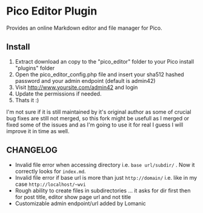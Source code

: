 Pico Editor Plugin
==================

Provides an online Markdown editor and file manager for Pico.

Install
-------

1. Extract download an copy to the "pico_editor" folder to your Pico install "plugins" folder
2. Open the pico_editor_config.php file and insert your sha512 hashed password and your admin endpoint (default is admin42)
3. Visit http://www.yoursite.com/admin42 and login
4. Update the permissions if needed.
5. Thats it :)



I'm not sure if it is still maintained by it's original author as some of crucial bug fixes are still not merged, so this fork might be usefull as I merged or fixed some of the issues and as I'm going to use it for real I guess I will improve it in time as well.

CHANGELOG
---------

- Invalid file error when accessing directory i.e. `base url/subdir/` . Now it correctly looks for `index.md`.  
- Invalid file error if base url is more than just `http://domain/` i.e. like in my case `http://localhost/~wvi`
- Rough ability to create files in subdirectories ... it asks for dir first then for post title, editor show page url and not title
- Customizable admin endpoint/url added by Lomanic


